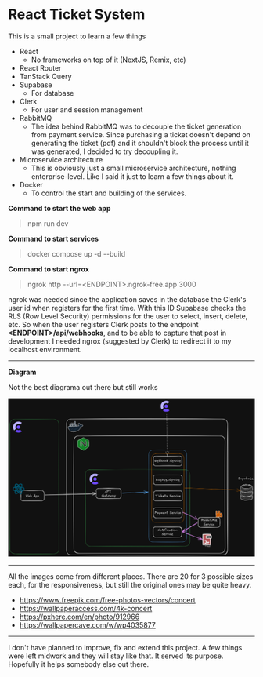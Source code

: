 # React Ticket System

This is a small project to learn a few things

- React
  - No frameworks on top of it (NextJS, Remix, etc)
- React Router
- TanStack Query
- Supabase
  - For database
- Clerk
  - For user and session management
- RabbitMQ
  - The idea behind RabbitMQ was to decouple the ticket generation from payment service.
    Since purchasing a ticket doesn't depend on generating the ticket (pdf) and it shouldn't block the process until it was generated, I decided to try decoupling it.
- Microservice architecture
  - This is obviously just a small microservice architecture, nothing enterprise-level. Like I said it just to learn a few things about it.
- Docker
  - To control the start and building of the services.

**Command to start the web app**

> npm run dev

**Command to start services**

> docker compose up -d --build

**Command to start ngrox**

> ngrok http --url=\<ENDPOINT\>.ngrok-free.app 3000

ngrok was needed since the application saves in the database the Clerk's user id when registers for the first time.
With this ID Supabase checks the RLS (Row Level Security) permissions for the user to select, insert, delete, etc.
So when the user registers Clerk posts to the endpoint **\<ENDPOINT\>/api/webhooks**, and to be able to capture
that post in development I needed ngrox (suggested by Clerk) to redirect it to my localhost environment.

---

**Diagram**

Not the best diagrama out there but still works

![Diagram](diagram.png)

---

All the images come from different places. There are 20 for 3 possible sizes each, for the responsiveness, but still the original ones may be quite heavy.

- https://www.freepik.com/free-photos-vectors/concert
- https://wallpaperaccess.com/4k-concert
- https://pxhere.com/en/photo/912966
- https://wallpapercave.com/w/wp4035877

---

I don't have planned to improve, fix and extend this project. A few things were left midwork and they will stay like that. It served its purpose. Hopefully it helps somebody else out there.
